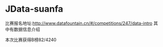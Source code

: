 # JData-suanfa

比赛报名地址:http://www.datafountain.cn/#/competitions/247/data-intro
其中有数据信息介绍


本次比赛获得B榜82/4240
